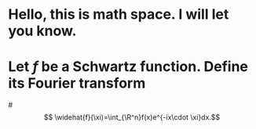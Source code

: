 # Hello, this is math space. I will let you know.
# Let $f$ be a Schwartz function. Define its Fourier transform
#$$  \widehat{f}(\xi)=\int_{\R^n}f(x)e^{-ix\cdot \xi}dx.$$

